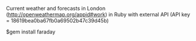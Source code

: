 






Current weather and forecasts in London (http://openweathermap.org/appid#work)
in Ruby with external API (API key = 18619bea0ba67fb0a69502b47c39d45b)

$gem install faraday

